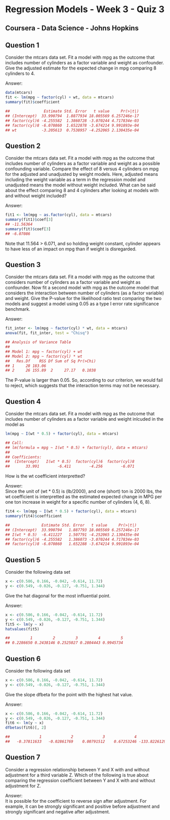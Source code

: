 # Regression Models - Week 3 - Quiz 3
## Coursera - Data Science - Johns Hopkins


Question 1
----------
Consider the mtcars data set. Fit a model with mpg as the outcome that includes number of cylinders as a factor variable and weight as confounder. Give the adjusted estimate for the expected change in mpg comparing 8 cylinders to 4.
  
Answer: </br>
```R
data(mtcars)
fit <- lm(mpg ~ factor(cyl) + wt, data = mtcars)
summary(fit)$coefficient

##               Estimate Std. Error   t value     Pr(>|t|)
## (Intercept)  33.990794  1.8877934 18.005569 6.257246e-17
## factor(cyl)6 -4.255582  1.3860728 -3.070244 4.717834e-03
## factor(cyl)8 -6.070860  1.6522878 -3.674214 9.991893e-04
## wt           -3.205613  0.7538957 -4.252065 2.130435e-04
```


Question 2
----------
Consider the mtcars data set. Fit a model with mpg as the outcome that includes number of cylinders as a factor variable and weight as a possible confounding variable. Compare the effect of 8 versus 4 cylinders on mpg for the adjusted and unadjusted by weight models. Here, adjusted means including the weight variable as a term in the regression model and unadjusted means the model without weight included. What can be said about the effect comparing 8 and 4 cylinders after looking at models with and without weight included?
  
Answer: </br>
```R
fit1 <- lm(mpg ~ as.factor(cyl), data = mtcars)
summary(fit1)$coef[3] 
## -11.56364
summary(fit)$coef[3] 
## -6.07086
```
Note that 11.564 > 6.071, and so holding weight constant, cylinder appears to have less of an impact on mpg than if weight is disregarded.
  

Question 3
----------
Consider the mtcars data set. Fit a model with mpg as the outcome that considers number of cylinders as a factor variable and weight as confounder. Now fit a second model with mpg as the outcome model that considers the interaction between number of cylinders (as a factor variable) and weight. Give the P-value for the likelihood ratio test comparing the two models and suggest a model using 0.05 as a type I error rate significance benchmark.
  
Answer: </br>
```R
fit_inter <- lm(mpg ~ factor(cyl) * wt, data = mtcars)
anova(fit, fit_inter, test = "Chisq")

## Analysis of Variance Table
## 
## Model 1: mpg ~ factor(cyl) + wt
## Model 2: mpg ~ factor(cyl) * wt
##   Res.Df    RSS Df Sum of Sq Pr(>Chi)
## 1     28 183.06                      
## 2     26 155.89  2     27.17   0.1038

```
The P-value is larger than 0.05. So, according to our criterion, we would fail to reject, which suggests that the interaction terms may not be necessary.
  

Question 4
----------
Consider the mtcars data set. Fit a model with mpg as the outcome that includes number of cylinders as a factor variable and weight inlcuded in the model as

```R
lm(mpg ~ I(wt * 0.5) + factor(cyl), data = mtcars)

## Call:
## lm(formula = mpg ~ I(wt * 0.5) + factor(cyl), data = mtcars)
## 
## Coefficients:
##  (Intercept)   I(wt * 0.5)  factor(cyl)6  factor(cyl)8  
##       33.991        -6.411        -4.256        -6.071  
```

How is the wt coefficient interpretted?

Answer: </br>
Since the unit of (wt * 0.5) is (lb/2000), and one (short) ton is 2000 lbs, the wt coefficient is interpretted as the estimated expected change in MPG per one ton increase in weight for a specific number of cylinders (4, 6, 8).

```R
fit4 <- lm(mpg ~ I(wt * 0.5) + factor(cyl), data = mtcars)
summary(fit4)$coefficient

##              Estimate Std. Error   t value     Pr(>|t|)
## (Intercept)  33.990794   1.887793 18.005569 6.257246e-17
## I(wt * 0.5)  -6.411227   1.507791 -4.252065 2.130435e-04
## factor(cyl)6 -4.255582   1.386073 -3.070244 4.717834e-03
## factor(cyl)8 -6.070860   1.652288 -3.674214 9.991893e-04
```
  

Question 5
----------
Consider the following data set

```R
x <- c(0.586, 0.166, -0.042, -0.614, 11.72)
y <- c(0.549, -0.026, -0.127, -0.751, 1.344)
```

Give the hat diagonal for the most influential point.

Answer: </br>

```R
x <- c(0.586, 0.166, -0.042, -0.614, 11.72)
y <- c(0.549, -0.026, -0.127, -0.751, 1.344)
fit5 <- lm(y ~ x)
hatvalues(fit5)

##         1         2         3         4         5 
## 0.2286650 0.2438146 0.2525027 0.2804443 0.9945734 
```


Question 6
----------
Consider the following data set

```R
x <- c(0.586, 0.166, -0.042, -0.614, 11.72)
y <- c(0.549, -0.026, -0.127, -0.751, 1.344)
```

Give the slope dfbeta for the point with the highest hat value.

Answer: </br>

```R
x <- c(0.586, 0.166, -0.042, -0.614, 11.72)
y <- c(0.549, -0.026, -0.127, -0.751, 1.344)
fit6 <- lm(y ~ x)
dfbetas(fit6)[, 2]

##             1             2             3             4             5 
##   -0.37811633   -0.02861769    0.00791512    0.67253246 -133.82261293 
```

Question 7
----------
Consider a regression relationship between Y and X with and without adjustment for a third variable Z. Which of the following is true about comparing the regression coefficient between Y and X with and without adjustment for Z.
  
Answer: </br>
It is possible for the coefficient to reverse sign after adjustment. For example, it can be strongly significant and positive before adjustment and strongly significant and negative after adjustment.
